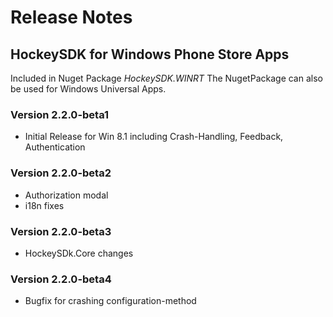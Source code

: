 ﻿# Release Notes
## HockeySDK for Windows Phone Store Apps
Included in Nuget Package <em>HockeySDK.WINRT</em>
The NugetPackage can also be used for Windows Universal Apps.

### Version 2.2.0-beta1
* Initial Release for Win 8.1 including Crash-Handling, Feedback, Authentication

### Version 2.2.0-beta2
* Authorization modal
* i18n fixes

### Version 2.2.0-beta3
* HockeySDk.Core changes

### Version 2.2.0-beta4
* Bugfix for crashing configuration-method